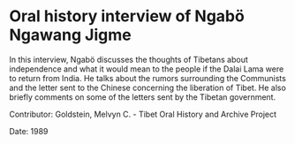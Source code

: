 # Oral history interview of Ngabö Ngawang Jigme  
In this interview, Ngabö discusses the thoughts of Tibetans about independence and what it would mean to the people if the Dalai Lama were to return from India. He talks about the rumors surrounding the Communists and the letter sent to the Chinese concerning the liberation of Tibet. He also briefly comments on some of the letters sent by the Tibetan government. 

Contributor: Goldstein, Melvyn C. - Tibet Oral History and Archive Project  

Date:
1989  

